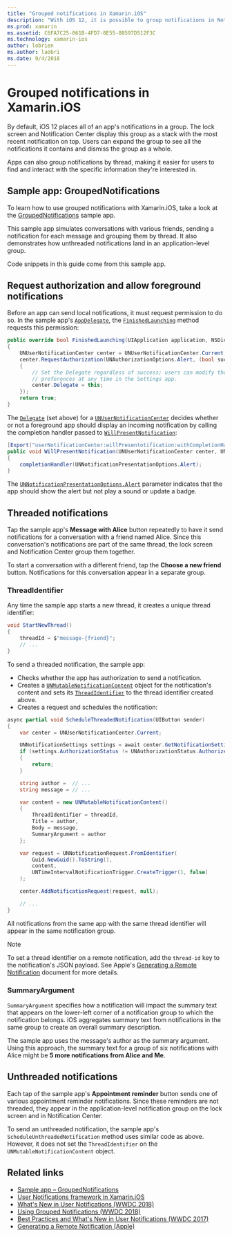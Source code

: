 ```yaml
---
title: "Grouped notifications in Xamarin.iOS"
description: "With iOS 12, it is possible to group notifications in Notification Center or the lock screen by application or by thread. This document describes how to send threaded and unthreaded notifications with Xamarin.iOS."
ms.prod: xamarin
ms.assetid: C6FA7C25-061B-4FD7-8E55-88597D512F3C
ms.technology: xamarin-ios
author: lobrien
ms.author: laobri
ms.date: 9/4/2018
---
```

# Grouped notifications in Xamarin.iOS

By default, iOS 12 places all of an app's notifications in a group. The
lock screen and Notification Center display this group as a stack with
the most recent notification on top. Users can expand the group to see all
the notifications it contains and dismiss the group as a whole.

Apps can also group notifications by thread, making it easier for users
to find and interact with the specific information they're interested in.

## Sample app: GroupedNotifications

To learn how to use grouped notifications with Xamarin.iOS, take
a look at the [GroupedNotifications](https://developer.xamarin.com/samples/monotouch/iOS12/GroupedNotifications)
sample app.

This sample app simulates conversations with various friends, sending a
notification for each message and grouping them by thread. It also
demonstrates how unthreaded notifications land in an application-level
group.

Code snippets in this guide come from this sample app.

## Request authorization and allow foreground notifications

Before an app can send local notifications, it must request
permission to do so. In the sample app's
[`AppDelegate`](https://developer.xamarin.com/api/type/UIKit.UIApplicationDelegate/),
the [`FinishedLaunching`](https://developer.xamarin.com/api/member/UIKit.UIApplicationDelegate.FinishedLaunching/p/UIKit.UIApplication/Foundation.NSDictionary/)
method requests this permission:

```csharp
public override bool FinishedLaunching(UIApplication application, NSDictionary launchOptions)
{
    UNUserNotificationCenter center = UNUserNotificationCenter.Current;
    center.RequestAuthorization(UNAuthorizationOptions.Alert, (bool success, NSError error) =>
    {
        // Set the Delegate regardless of success; users can modify their notification
        // preferences at any time in the Settings app.
        center.Delegate = this;
    });
    return true;
}
```

The [`Delegate`](https://developer.xamarin.com/api/property/UserNotifications.UNUserNotificationCenter.Delegate/)
(set above) for a [`UNUserNotificationCenter`](https://developer.xamarin.com/api/type/UserNotifications.UNUserNotificationCenter/)
decides whether or not a foreground app should display an incoming
notification by calling the completion handler passed to
[`WillPresentNotification`](https://developer.xamarin.com/api/member/UserNotifications.UNUserNotificationCenterDelegate_Extensions.WillPresentNotification/p/UserNotifications.IUNUserNotificationCenterDelegate/UserNotifications.UNUserNotificationCenter/UserNotifications.UNNotification/System.Action%7BUserNotifications.UNNotificationPresentationOptions%7D/):

```csharp
[Export("userNotificationCenter:willPresentotification:withCompletionHandler:")]
public void WillPresentNotification(UNUserNotificationCenter center, UNNotification notification, System.Action<UNNotificationPresentationOptions> completionHandler)
{
    completionHandler(UNNotificationPresentationOptions.Alert);
}
```

The [`UNNotificationPresentationOptions.Alert`](https://developer.xamarin.com/api/type/UserNotifications.UNNotificationPresentationOptions/)
parameter indicates that the app should show the alert but not play a sound
or update a badge.

## Threaded notifications

Tap the sample app's **Message with Alice** button repeatedly to have it
send notifications for a conversation with a friend named Alice.
Since this conversation's notifications are part of the same thread, the
lock screen and Notification Center group them together.

To start a conversation with a different friend, tap the
**Choose a new friend** button. Notifications for this conversation appear
in a separate group.

### ThreadIdentifier

Any time the sample app starts a new thread, it creates a unique thread
identifier:

```csharp
void StartNewThread()
{
    threadId = $"message-{friend}";
    // ...
}
```

To send a threaded notification, the sample app:

- Checks whether the app has authorization to send a notification.
- Creates a
[`UNMutableNotificationContent`](https://developer.xamarin.com/api/type/UserNotifications.UNMutableNotificationContent/)
object for the notification's content and sets its
[`ThreadIdentifier`](https://developer.xamarin.com/api/property/UserNotifications.UNMutableNotificationContent.ThreadIdentifier/)
to the thread identifier created above.
- Creates a request and schedules the notification:

```csharp
async partial void ScheduleThreadedNotification(UIButton sender)
{
    var center = UNUserNotificationCenter.Current;

    UNNotificationSettings settings = await center.GetNotificationSettingsAsync();
    if (settings.AuthorizationStatus != UNAuthorizationStatus.Authorized)
    {
        return;
    }

    string author =  // ...
    string message = // ...

    var content = new UNMutableNotificationContent()
    {
        ThreadIdentifier = threadId,
        Title = author,
        Body = message,
        SummaryArgument = author
    };

    var request = UNNotificationRequest.FromIdentifier(
        Guid.NewGuid().ToString(),
        content,
        UNTimeIntervalNotificationTrigger.CreateTrigger(1, false)
    );

    center.AddNotificationRequest(request, null);

    // ...
}
```

All notifications from the same app with the same thread identifier will
appear in the same notification group.

> [!NOTE]
> To set a thread identifier on a remote notification, add the `thread-id`
> key to the notification's JSON payload. See Apple's
> [Generating a Remote Notification](https://developer.apple.com/documentation/usernotifications/setting_up_a_remote_notification_server/generating_a_remote_notification)
> document for more details.

### SummaryArgument

`SummaryArgument` specifies how a notification will impact the summary
text that appears on the lower-left corner of a notification group to which
the notification belongs. iOS aggregates summary text from notifications
in the same group to create an overall summary description.

The sample app uses the message's author as the summary argument. Using
this approach, the summary text for a group of six notifications
with Alice might be **5 more notifications from Alice and Me**.

## Unthreaded notifications

Each tap of the sample app's **Appointment reminder** button sends one of
various appointment reminder notifications. Since these reminders are
not threaded, they appear in the application-level notification group on the
lock screen and in Notification Center.

To send an unthreaded notification, the sample app's
`ScheduleUnthreadedNotification` method uses similar code as above.
However, it does not set the `ThreadIdentifier` on the
`UNMutableNotificationContent` object.

## Related links

- [Sample app – GroupedNotifications](https://developer.xamarin.com/samples/monotouch/iOS12/GroupedNotifications)
- [User Notifications framework in Xamarin.iOS](~/ios/platform/user-notifications/index.md)
- [What's New in User Notifications (WWDC 2018)](https://developer.apple.com/videos/play/wwdc2018/710/)
- [Using Grouped Notifications (WWDC 2018)](https://developer.apple.com/videos/play/wwdc2018/711/)
- [Best Practices and What's New in User Notifications (WWDC 2017)](https://developer.apple.com/videos/play/wwdc2017/708/)
- [Generating a Remote Notification (Apple)](https://developer.apple.com/documentation/usernotifications/setting_up_a_remote_notification_server/generating_a_remote_notification)
